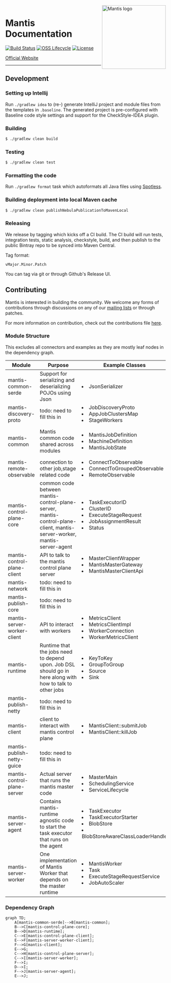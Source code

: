 <img alt="Mantis logo" src="./.assets/mantis.png" width="200" align="right">

# Mantis Documentation


[![Build Status](https://img.shields.io/travis/com/Netflix/mantis.svg)](https://travis-ci.com/Netflix/mantis)
[![OSS Lifecycle](https://img.shields.io/osslifecycle/Netflix/mantis.svg)](https://github.com/Netflix/mantis)
[![License](https://img.shields.io/github/license/Netflix/mantis.svg)](https://www.apache.org/licenses/LICENSE-2.0)


[Official Website](https://netflix.github.io/mantis/) 

---

## Development

### Setting up Intellij
Run `./gradlew idea` to (re-) generate IntelliJ project and module files from the templates in `.baseline`. The generated project is pre-configured with Baseline code style settings and support for the CheckStyle-IDEA plugin.

### Building

```sh
$ ./gradlew clean build
```

### Testing

```sh
$ ./gradlew clean test
```

### Formatting the code
Run `./gradlew format` task which autoformats all Java files using [Spotless](https://github.com/diffplug/spotless).

### Building deployment into local Maven cache

```sh
$ ./gradlew clean publishNebulaPublicationToMavenLocal
```

### Releasing

We release by tagging which kicks off a CI build. The CI build will run tests, integration tests,
static analysis, checkstyle, build, and then publish to the public Bintray repo to be synced into Maven Central.

Tag format:

```
vMajor.Minor.Patch
```

You can tag via git or through Github's Release UI.

## Contributing

Mantis is interested in building the community. We welcome any forms of contributions through discussions on any
of our [mailing lists](https://netflix.github.io/mantis/community/#mailing-lists) or through patches.

For more information on contribution, check out the contributions file [here](https://github.com/Netflix/mantis/blob/master/CONTRIBUTING.md).


### Module Structure
This excludes all connectors and examples as they are mostly leaf nodes in the dependency graph. 

Module                      | Purpose                                                                                                                 | Example Classes                                                                                             | Package Prefixes
----------------------------|-------------------------------------------------------------------------------------------------------------------------|-------------------------------------------------------------------------------------------------------------|---------------------------------------------------------------------------------------------------------------------------------------------------------------------
mantis-common-serde         | Support for serializing and deserializing POJOs using Json                                                              | <li>JsonSerializer</li>                                                                                     | <li>io.mantisrx.common.*</li>
mantis-discovery-proto      | todo: need to fill this in                                                                                              | <li>JobDiscoveryProto</li><li>AppJobClustersMap</li><li>StageWorkers</li>                                   | <li>com.netflix.mantis.discovery.proto.*</li>
mantis-common               | Mantis common code shared across modules                                                                                | <li>MantisJobDefinition</li><li>MachineDefinition</li><li>MantisJobState                                    | <li>io.mantisrx.common.\*</li><li> io.mantisrx.runtime.\*<li>io.mantisrx.server.code.\*</li><li>io.reactivx.mantis.operators.\*</li><li>com.mantisrx.common.utils.\*
mantis-remote-observable    | connection to other job,stage related code                                                                              | <li>ConnectToObservable</li><li>ConnectToGroupedObservable</li><li>RemoteObservable                         | <li>io.reactivex.mantis.remote.observable.\*</li><li>io.reactivex.netty.codec.\*<li>
mantis-control-plane-core   | common code between mantis-control-plane-server, mantis-control-plane-client, mantis-server-worker, mantis-server-agent | <li>TaskExecutorID</li><li>ClusterID</li><li>ExecuteStageRequest</li><li>JobAssignmentResult</li><li>Status | <li>io.mantisrx.server.core.\*</li><li>io.mantisrx.server.master.resourcecluster.\*</li><li>io.mantisrx.server.worker.\*
mantis-control-plane-client | API to talk to the mantis control plane server                                                                          | <li>MasterClientWrapper</li><li>MantisMasterGateway</li><li>MantisMasterClientApi                           | <li>io.mantisrx.server.master.client.\*<li> io.mantisrx.server.master.resourcecluster.\*
mantis-network              | todo: need to fill this in                                                                                              |                                                                                                             |
mantis-publish-core         | todo: need to fill this in                                                                                              |                                                                                                             |
mantis-server-worker-client | API to interact with workers                                                                                            | <li>MetricsClient</li><li> MetricsClientImpl</li><li>WorkerConnection</li><li>WorkerMetricsClient           | <li>io.mantisrx.server.worker.client.\*
mantis-runtime              | Runtime that the jobs need to depend upon. Job DSL should go in here along with how to talk to other jobs               | <li>KeyToKey</li><li>GroupToGroup</li><li>Source</li><li>Sink                                               | <li>io.mantisrx.runtime.\*
mantis-publish-netty        | todo: need to fill this in                                                                                              |                                                                                                             |
mantis-client               | client to interact with mantis control plane                                                                            | <li>MantisClient::submitJob</li><li> MantisClient::killJob                                                  | <li>io.mantisrx.client.*</li>
mantis-publish-netty-guice  | todo: need to fill this in                                                                                              |                                                                                                             |
mantis-control-plane-server | Actual server that runs the mantis master code                                                                          | <li>MasterMain</li><li>SchedulingService</li><li>ServiceLifecycle                                           | <li>io.mantisrx.master.\*<li>io.mantisrx.server.master.\*
mantis-server-agent         | Contains mantis-runtime agnostic code to start the task executor that runs on the agent                                 | <li>TaskExecutor</li><li>TaskExecutorStarter</li><li>BlobStore</li><li>BlobStoreAwareClassLoaderHandle      | <li>io.mantisrx.server.agent.\*
mantis-server-worker        | One implementation of Mantis Worker that depends on the master runtime                                                  | <li>MantisWorker</li><li>Task</li><li>ExecuteStageRequestService<li>JobAutoScaler                           | <li>io.mantisrx.server.worker.config.\*<li>io.mantisrx.server.worker.jobmaster.\*

### Dependency Graph

```mermaid
graph TD;
    A[mantis-common-serde]-->B[mantis-common];
    B-->C[mantis-control-plane-core];
    B-->D[mantis-runtime];
    C-->E[mantis-control-plane-client];
    E-->F[mantis-server-worker-client];
    F-->G[mantis-client];
    E-->G;
    C-->H[mantis-control-plane-server];
    C-->I[mantis-server-worker];
    F-->I;
    D-->I;
    F-->J[mantis-server-agent];
    E-->J;
```
